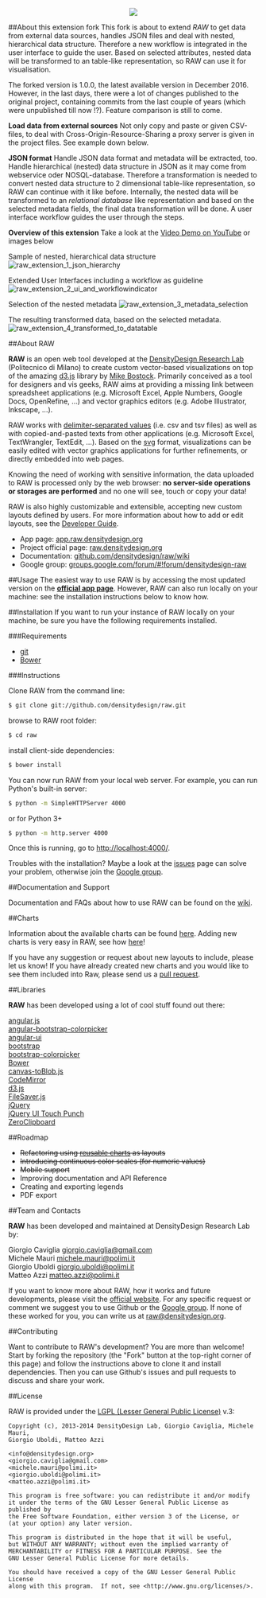 <p align="center"><img src="http://raw.densitydesign.org/wp-content/uploads/2014/04/header.png"></p>


##About this extension fork
This fork is about to extend *RAW* to get data from external data sources, handles JSON files and deal with nested, hierarchical data structure. 
Therefore a new workflow is integrated in the user interface to guide the user. Based on selected attributes, nested data will be transformed to an table-like representation, so RAW can use it for visualisation.

The forked version is 1.0.0, the latest available version in December 2016. However, in the last days, there were a lot of changes published to the original project, containing commits from the last couple of years  (which were unpublished till now !?). Feature comparison is still to come.

**Load data from external sources**
Not only copy and paste or given CSV-files, to deal with Cross-Origin-Resource-Sharing a proxy server is given in the project files. See example down below.

**JSON format**
Handle JSON data format and metadata will be extracted, too.
Handle hierarchical (nested) data structure in JSON as it may come from webservice oder NOSQL-database.
Therefore a transformation is needed to convert nested data structure to 2 dimensional table-like representation, so RAW can continue with it like before.
Internally, the nested data will be transformed to an *relational database* like representation and based on the selected metadata fields, the final data transformation will be done.
A user interface workflow guides the user through the steps.

**Overview of this extension** 
Take a look at the [Video Demo on YouTube](https://www.youtube.com/watch?v=bgkKO4IwE54) or images below

Sample of nested, hierarchical data structure
![raw_extension_1_json_hierarchy](docs/raw_extension_1_json_hierarchy.png)

Extended User Interfaces including a workflow as guideline
![raw_extension_2_ui_and_workflowindicator](docs/raw_extension_2_ui_and_workflowindicator.png)

Selection of the nested metadata
![raw_extension_3_metadata_selection](docs/raw_extension_3_metadata_selection.png)

The resulting transformed data, based on the selected metadata.
![raw_extension_4_transformed_to_datatable](docs/raw_extension_4_transformed_to_datatable.png)


##About RAW

**RAW** is an open web tool developed at the [DensityDesign Research Lab](http://www.densitydesign.org) (Politecnico di Milano) to create custom vector-based visualizations on top of the amazing [d3.js](https://github.com/mbostock/d3) library by [Mike Bostock](http://bost.ocks.org/mike/).
Primarily conceived as a tool for designers and vis geeks, RAW aims at providing a missing link  between spreadsheet applications (e.g. Microsoft Excel, Apple Numbers, Google Docs, OpenRefine, …) and vector graphics editors (e.g. Adobe Illustrator, Inkscape, …).

RAW works with [delimiter-separated values](http://en.wikipedia.org/wiki/Delimiter-separated_values) (i.e. csv and tsv files) as well as with copied-and-pasted texts from other applications (e.g. Microsoft Excel, TextWrangler, TextEdit, …). Based on the [svg](http://en.wikipedia.org/wiki/Svg) format, visualizations can be easily edited with vector graphics applications for further refinements, or directly embedded into web pages.

Knowing the need of working with sensitive information, the data uploaded to RAW is processed only by the web browser: **no server-side operations or storages are performed** and no one will see, touch or copy your data!

RAW is also highly customizable and extensible, accepting new custom layouts defined by users. For more information about how to add or edit layouts, see the [Developer Guide](https://github.com/densitydesign/raw/wiki/Developer-Guide).

- App page: [app.raw.densitydesign.org](http://app.raw.densitydesign.org)
- Project official page: [raw.densitydesign.org](http://raw.densitydesign.org)
- Documentation: [github.com/densitydesign/raw/wiki](https://github.com/densitydesign/raw/wiki)
- Google group: [groups.google.com/forum/#!forum/densitydesign-raw](https://groups.google.com/forum/#!forum/densitydesign-raw)


##Usage
The easiest way to use RAW is by accessing the most updated version on the **[official app page](http://app.raw.densitydesign.org)**. However, RAW can also run locally on your machine: see the installation instructions below to know how.

##Installation
If you want to run your instance of RAW locally on your machine, be sure you have the following requirements installed.

###Requirements

- [git](http://git-scm.com/book/en/Getting-Started-Installing-Git)
- [Bower](http://bower.io/#installing-bower)

###Instructions

Clone RAW from the command line:

``` sh
$ git clone git://github.com/densitydesign/raw.git
```

browse to RAW root folder:

``` sh
$ cd raw
```

install client-side dependencies:

``` sh
$ bower install
```
	
You can now run RAW from your local web server. For example, you can run Python's built-in server:

``` sh
$ python -m SimpleHTTPServer 4000
```

or for Python 3+

``` sh
$ python -m http.server 4000
```

Once this is running, go to [http://localhost:4000/](http://localhost:4000/).

Troubles with the installation? Maybe a look at the [issues](https://github.com/densitydesign/raw/issues) page can solve your problem, otherwise join the [Google group](https://groups.google.com/forum/#!forum/densitydesign-raw).


##Documentation and Support

Documentation and FAQs about how to use RAW can be found on the [wiki](https://github.com/densitydesign/raw/wiki/).

##Charts

Information about the available charts can be found [here](https://github.com/densitydesign/raw/wiki/Available-Charts). Adding new charts is very easy in RAW, see how [here](https://github.com/densitydesign/raw/wiki/Adding-New-Charts)!

If you have any suggestion or request about new layouts to include, please let us know! If you have already created new charts and you would like to see them included into Raw, please send us a [pull request](https://github.com/densitydesign/raw/pulls).

##Libraries

**RAW** has been developed using a lot of cool stuff found out there:

[angular.js](https://github.com/angular/angular.js)  
[angular-bootstrap-colorpicker](https://github.com/buberdds/angular-bootstrap-colorpicker)  
[angular-ui](https://github.com/angular-ui)  
[bootstrap](https://github.com/twbs/bootstrap)  
[bootstrap-colorpicker](http://www.eyecon.ro/bootstrap-colorpicker/)  
[Bower](https://github.com/bower/bower)  
[canvas-toBlob.js](https://github.com/eligrey/canvas-toBlob.js)  
[CodeMirror](https://github.com/marijnh/codemirror)  
[d3.js](https://github.com/mbostock/d3)  
[FileSaver.js](https://github.com/eligrey/FileSaver.js)  
[jQuery](https://github.com/jquery/jquery)  
[jQuery UI Touch Punch](https://github.com/furf/jquery-ui-touch-punch/)  
[ZeroClipboard](https://github.com/zeroclipboard/zeroclipboard)

##Roadmap

- ~~Refactoring using [reusable charts](http://bost.ocks.org/mike/chart/) as layouts~~
- ~~Introducing continuous color scales (for numeric values)~~
- ~~Mobile support~~
- Improving documentation and API Reference
- Creating and exporting legends
- PDF export

##Team and Contacts

**RAW** has been developed and maintained at DensityDesign Research Lab by:
 
Giorgio Caviglia <giorgio.caviglia@gmail.com>  
Michele Mauri <michele.mauri@polimi.it>  
Giorgio Uboldi <giorgio.uboldi@polimi.it>  
Matteo Azzi <matteo.azzi@polimi.it>  

If you want to know more about RAW, how it works and future developments, please visit the [official website](http://raw.densitydesign.org). For any specific request or comment we suggest you to use Github or the [Google group](https://groups.google.com/forum/#!forum/densitydesign-raw). If none of these worked for you, you can write us at <raw@densitydesign.org>.

##Contributing

Want to contribute to RAW's development? You are more than welcome! Start by forking the repository (the "Fork" button at the top-right corner of this page) and follow the instructions above to clone it and install dependencies. Then you can use Github's issues and pull requests to discuss and share your work.


##License

RAW is provided under the [LGPL (Lesser General Public License)](https://github.com/densitydesign/raw/blob/master/COPYING.LESSER) v.3:

	Copyright (c), 2013-2014 DensityDesign Lab, Giorgio Caviglia, Michele Mauri,
	Giorgio Uboldi, Matteo Azzi
	
	<info@densitydesign.org>  
	<giorgio.caviglia@gmail.com>  
	<michele.mauri@polimi.it>  
	<giorgio.uboldi@polimi.it>  
	<matteo.azzi@polimi.it>  
	 
	This program is free software: you can redistribute it and/or modify
	it under the terms of the GNU Lesser General Public License as published by
	the Free Software Foundation, either version 3 of the License, or
	(at your option) any later version.
	 
	This program is distributed in the hope that it will be useful,
	but WITHOUT ANY WARRANTY; without even the implied warranty of
	MERCHANTABILITY or FITNESS FOR A PARTICULAR PURPOSE. See the
	GNU Lesser General Public License for more details.
	 
	You should have received a copy of the GNU Lesser General Public License
	along with this program.  If not, see <http://www.gnu.org/licenses/>.
